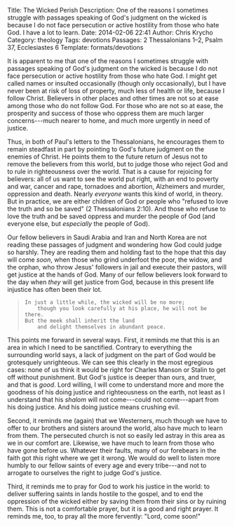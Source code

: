 Title: The Wicked Perish
Description: One of the reasons I sometimes struggle with passages speaking of God's judgment on the wicked is because I do not face persecution or active hostility from those who hate God. I have a lot to learn.
Date: 2014-02-06 22:41
Author: Chris Krycho
Category: theology
Tags: devotions
Passages: 2 Thessalonians 1–2, Psalm 37, Ecclesiastes 6
Template: formats/devotions

It is apparent to me that one of the reasons I sometimes struggle with passages speaking of God's judgment on the wicked is because I do not face persecution or active hostility from those who hate God. I might get called names or insulted occasionally (though only occasionally), but I have never been at risk of loss of property, much less of health or life, because I follow Christ. Believers in other places and other times are not so at ease among those who do not follow God. For those who are not so at ease, the prosperity and success of those who oppress them are much larger concerns---much nearer to home, and much more urgently in need of justice.

Thus, in both of Paul's letters to the Thessalonians, he encourages them to remain steadfast in part by pointing to God's future judgment on the enemies of Christ. He points them to the future return of Jesus not to remove the believers from this world, but to judge those who reject God and to rule in righteousness over the world. That is a cause for rejoicing for believers: all of us want to see the world put right, with an end to poverty and war, cancer and rape, tornadoes and abortion, Alzheimers and murder, oppression and death. Nearly *everyone* wants this kind of world, in theory. But in practice, we are either children of God or people who "refused to love the truth and so be saved" (2 Thessalonians 2:10). And those who refuse to love the truth and be saved oppress and murder the people of God (and everyone else, but *especially* the people of God).

Our fellow believers in Saudi Arabia and Iran and North Korea are not reading these passages of judgment and wondering how God could judge so harshly. They are reading them and holding fast to the hope that this day will come *soon*, when those who grind underfoot the poor, the widow, and the orphan, who throw Jesus' followers in jail and execute their pastors, will get justice at the hands of God. Many of our fellow believers look forward to the day when *they* will get justice from God, because in this present life injustice has often been their lot.

>     In just a little while, the wicked will be no more;
>         though you look carefully at his place, he will not be there.
>     But the meek shall inherit the land
>         and delight themselves in abundant peace.

This points me forward in several ways. First, it reminds me that this is an area in which I need to be sanctified. Contrary to everything the surrounding world says, a lack of judgment on the part of God would be grotesquely unrighteous. We can see this clearly in the most egregious cases: none of us think it would be right for Charles Manson or Stalin to get off without punishment. But God's justice is deeper than ours, and truer, and that is *good*. Lord willing, I will come to understand more and more the goodness of his doing justice and righteousness on the earth, not least as I understand that his *shalom* will not come---could not come---apart from his doing justice. And his doing justice means crushing evil.

Second, it reminds me (again) that we Westerners, much though we have to offer to our brothers and sisters around the world, also have much to learn from them. The persecuted church is not so easily led astray in this area as we in our comfort are. Likewise, we have much to learn from those who have gone before us. Whatever their faults, many of our forebears in the faith got *this* right where we get it wrong. We would do well to listen more humbly to our fellow saints of every age and every tribe---and not to arrogate to ourselves the right to judge God's justice.

Third, it reminds me to pray for God to work his justice in the world: to deliver suffering saints in lands hostile to the gospel, and to end the oppression of the wicked either by saving them from their sins or by ruining them. This is not a comfortable prayer, but it is a good and right prayer. It reminds me, too, to pray all the more fervently: "Lord, come soon!"